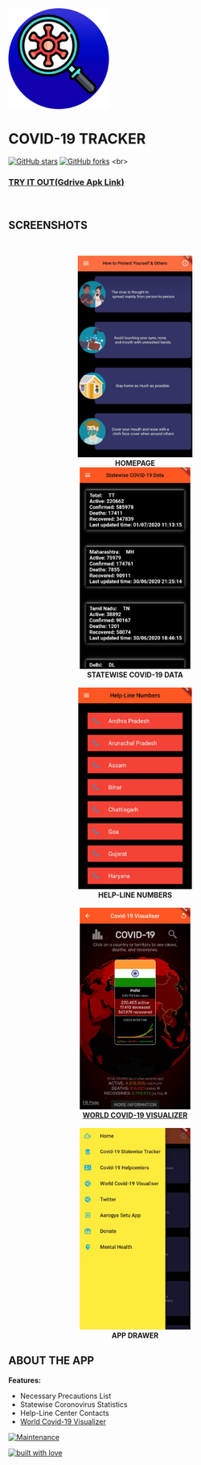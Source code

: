 



<img src="https://github.com/L3thal-infosec/Covid-19-Tracker/blob/master/assets/images/appicon.png?raw=true" alt="Demo Picture" height="200" /> 			

#	COVID-19 TRACKER

[![GitHub stars](https://img.shields.io/github/stars/L3thal-infosec/Covid-19-Tracker.svg?logo=github)]([https://github.com/L3thal-infosec/Covid-19-Tracker/stargazers](https://github.com/L3thal-infosec/Covid-19-Tracker/stargazers)) [![GitHub forks](https://img.shields.io/github/forks/L3thal-infosec/Covid-19-Tracker.svg?logo=github&color=teal)]([https://github.com/L3thal-infosec/Covid-19-Tracker/network/](https://github.com/L3thal-infosec/Covid-19-Tracker/network/))
<br>

### [TRY IT OUT(Gdrive Apk Link)](https://devpost.com/software/ctos-phone "Google Drive")		
<br>

## SCREENSHOTS

<br>
<p align="center">
  <img src="https://github.com/L3thal-infosec/Covid-19-Tracker/blob/master/assets/screenshots/homepage.jpg?raw=true" alt="Demo Picture" height="400" />  
  <br>
 <b> HOMEPAGE </b>
<br> 
   <img src="https://github.com/L3thal-infosec/Covid-19-Tracker/blob/master/assets/screenshots/statewisedata.jpg?raw=true" alt="Demo Video" height="400" />
 <br>
  <b> STATEWISE COVID-19 DATA </b>
  <br>
  <br>
	  <img src="https://github.com/L3thal-infosec/Covid-19-Tracker/blob/master/assets/screenshots/helpline.jpg?raw=true" alt="Effect Timeline" height="400" />
	   <br>
  <b> HELP-LINE NUMBERS</b>
  <br>
  <br>
	  <img src="https://github.com/L3thal-infosec/Covid-19-Tracker/blob/master/assets/screenshots/covidvisualiser.jpg?raw=true" alt="Effect Timeline" height="400" />
	<br>
	<b> <a href="https://www.covidvisualizer.com/">WORLD COVID-19 VISUALIZER</a></b>
	<br>
  <br>
	  <img src="https://github.com/L3thal-infosec/Covid-19-Tracker/blob/master/assets/screenshots/appdrawer.jpg?raw=true" alt="Effect Timeline" height="400" />
	<br>
	<b> APP DRAWER </b>
  
</p>


## ABOUT THE APP

<b> Features: </b>
<ul>
   <li> Necessary Precautions List
   <li> Statewise Coronovirus Statistics</li>
   <li> Help-Line Center Contacts</li>
   <li> <a href="https://www.covidvisualizer.com/">World Covid-19 Visualizer</a></li>
</ul>



[![Maintenance](https://img.shields.io/maintenance/yes/2020?color=green&logo=github)](https://github.com/L3thal-infosec)



[![built with love](https://forthebadge.com/images/badges/built-with-love.svg)](https://github.com/L3thal-infosec)
